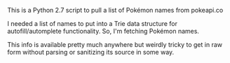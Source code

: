 This is a Python 2.7 script to pull a list of Pokémon names from pokeapi.co

I needed a list of names to put into a Trie data structure for autofill/automplete functionality. So, I'm fetching Pokémon names.

This info is available pretty much anywhere but weirdly tricky to get in raw form without parsing or sanitizing its source in some way.